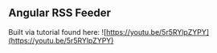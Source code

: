 ## Angular RSS Feeder

Built via tutorial found here: ![https://youtu.be/5r5RYlpZYPY](https://youtu.be/5r5RYlpZYPY)
